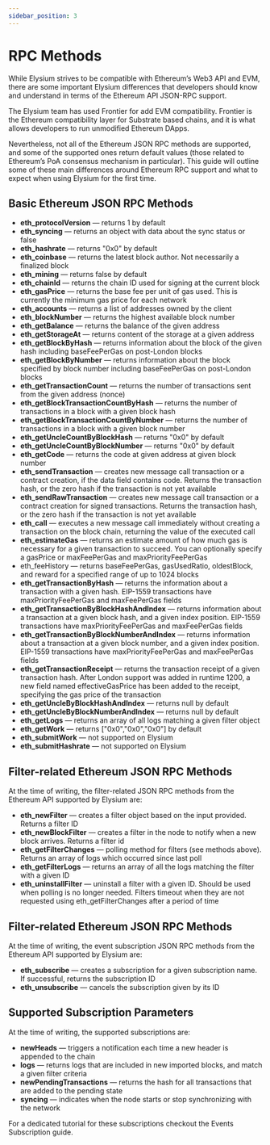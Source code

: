 ```yaml
---
sidebar_position: 3
---
```


# RPC Methods

While Elysium strives to be compatible with Ethereum’s Web3 API and EVM, there are some important Elysium differences
that developers should know and understand in terms of the Ethereum API JSON-RPC support.

The Elysium team has used Frontier for add EVM compatibility. Frontier is the Ethereum compatibility
layer for Substrate based chains, and it is what allows developers to run unmodified Ethereum DApps.

Nevertheless, not all of the Ethereum JSON RPC methods are supported, and some of the supported ones return default
values (those related to Ethereum’s PoA consensus mechanism in particular). This guide will outline some of these main
differences around Ethereum RPC support and what to expect when using Elysium for the first time.

## Basic Ethereum JSON RPC Methods

- **eth_protocolVersion** — returns 1 by default
- **eth_syncing** — returns an object with data about the sync status or false
- **eth_hashrate** — returns "0x0" by default
- **eth_coinbase** — returns the latest block author. Not necessarily a finalized block
- **eth_mining** — returns false by default
- **eth_chainId** — returns the chain ID used for signing at the current block
- **eth_gasPrice** — returns the base fee per unit of gas used. This is currently the minimum gas price for each network
- **eth_accounts** — returns a list of addresses owned by the client
- **eth_blockNumber** — returns the highest available block number
- **eth_getBalance** — returns the balance of the given address
- **eth_getStorageAt** — returns content of the storage at a given address
- **eth_getBlockByHash** — returns information about the block of the given hash including baseFeePerGas on post-London
  blocks
- **eth_getBlockByNumber** — returns information about the block specified by block number including baseFeePerGas on
  post-London blocks
- **eth_getTransactionCount** — returns the number of transactions sent from the given address (nonce)
- **eth_getBlockTransactionCountByHash** — returns the number of transactions in a block with a given block hash
- **eth_getBlockTransactionCountByNumber** — returns the number of transactions in a block with a given block number
- **eth_getUncleCountByBlockHash** — returns "0x0" by default
- **eth_getUncleCountByBlockNumber** — returns "0x0" by default
- **eth_getCode** — returns the code at given address at given block number
- **eth_sendTransaction** — creates new message call transaction or a contract creation, if the data field contains
  code.
  Returns the transaction hash, or the zero hash if the transaction is not yet available
- **eth_sendRawTransaction** — creates new message call transaction or a contract creation for signed transactions.
  Returns
  the transaction hash, or the zero hash if the transaction is not yet available
- **eth_call** — executes a new message call immediately without creating a transaction on the block chain, returning
  the
  value of the executed call
- **eth_estimateGas** — returns an estimate amount of how much gas is necessary for a given transaction to succeed. You
  can
  optionally specify a gasPrice or maxFeePerGas and maxPriorityFeePerGas
- eth_feeHistory — returns baseFeePerGas, gasUsedRatio, oldestBlock, and reward for a specified range of up to 1024
  blocks
- **eth_getTransactionByHash** — returns the information about a transaction with a given hash. EIP-1559 transactions
  have
  maxPriorityFeePerGas and maxFeePerGas fields
- **eth_getTransactionByBlockHashAndIndex** — returns information about a transaction at a given block hash, and a given
  index
  position. EIP-1559 transactions have maxPriorityFeePerGas and maxFeePerGas fields
- **eth_getTransactionByBlockNumberAndIndex** — returns information about a transaction at a given block number, and a
  given
  index position. EIP-1559 transactions have maxPriorityFeePerGas and maxFeePerGas fields
- **eth_getTransactionReceipt** — returns the transaction receipt of a given transaction hash. After London support was
  added
  in runtime 1200, a new field named effectiveGasPrice has been added to the receipt, specifying the gas price of the
  transaction
- **eth_getUncleByBlockHashAndIndex** — returns null by default
- **eth_getUncleByBlockNumberAndIndex** — returns null by default
- **eth_getLogs** — returns an array of all logs matching a given filter object
- **eth_getWork** — returns ["0x0","0x0","0x0"] by default
- **eth_submitWork** — not supported on Elysium
- **eth_submitHashrate** — not supported on Elysium

## Filter-related Ethereum JSON RPC Methods

At the time of writing, the filter-related JSON RPC methods from the Ethereum API supported by Elysium are:

- **eth_newFilter** — creates a filter object based on the input provided. Returns a filter ID
- **eth_newBlockFilter** — creates a filter in the node to notify when a new block arrives. Returns a filter id
- **eth_getFilterChanges** — polling method for filters (see methods above). Returns an array of logs which occurred
  since
  last poll
- **eth_getFilterLogs** — returns an array of all the logs matching the filter with a given ID
- **eth_uninstallFilter** — uninstall a filter with a given ID. Should be used when polling is no longer needed. Filters
  timeout when they are not requested using eth_getFilterChanges after a period of time

## Filter-related Ethereum JSON RPC Methods

At the time of writing, the event subscription JSON RPC methods from the Ethereum API supported by Elysium are:

- **eth_subscribe** — creates a subscription for a given subscription name. If successful, returns the subscription ID
- **eth_unsubscribe** — cancels the subscription given by its ID

## Supported Subscription Parameters

At the time of writing, the supported subscriptions are:

- **newHeads** — triggers a notification each time a new header is appended to the chain
- **logs** — returns logs that are included in new imported blocks, and match a given filter criteria
- **newPendingTransactions** — returns the hash for all transactions that are added to the pending state
- **syncing** — indicates when the node starts or stop synchronizing with the network

For a dedicated tutorial for these subscriptions checkout the Events Subscription guide.
